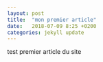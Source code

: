 ```yaml
---
layout: post
title:  "mon premier article"
date:   2018-07-09 8:25 +0200
categories: jekyll update
---
```

test premier article du site

